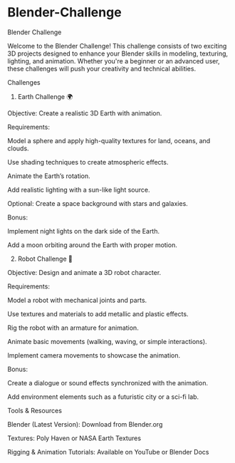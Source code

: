 # Blender-Challenge

Blender Challenge

Welcome to the Blender Challenge! This challenge consists of two exciting 3D projects designed to enhance your Blender skills in modeling, texturing, lighting, and animation. Whether you're a beginner or an advanced user, these challenges will push your creativity and technical abilities.

Challenges

1. Earth Challenge 🌍

Objective: Create a realistic 3D Earth with animation.

Requirements:

Model a sphere and apply high-quality textures for land, oceans, and clouds.

Use shading techniques to create atmospheric effects.

Animate the Earth’s rotation.

Add realistic lighting with a sun-like light source.

Optional: Create a space background with stars and galaxies.

Bonus:

Implement night lights on the dark side of the Earth.

Add a moon orbiting around the Earth with proper motion.

2. Robot Challenge 🤖

Objective: Design and animate a 3D robot character.

Requirements:

Model a robot with mechanical joints and parts.

Use textures and materials to add metallic and plastic effects.

Rig the robot with an armature for animation.

Animate basic movements (walking, waving, or simple interactions).

Implement camera movements to showcase the animation.

Bonus:

Create a dialogue or sound effects synchronized with the animation.

Add environment elements such as a futuristic city or a sci-fi lab.

Tools & Resources

Blender (Latest Version): Download from Blender.org

Textures: Poly Haven or NASA Earth Textures

Rigging & Animation Tutorials: Available on YouTube or Blender Docs
